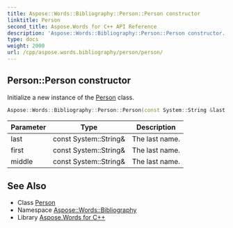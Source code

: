 ```yaml
---
title: Aspose::Words::Bibliography::Person::Person constructor
linktitle: Person
second_title: Aspose.Words for C++ API Reference
description: 'Aspose::Words::Bibliography::Person::Person constructor. Initialize a new instance of the Person class in C++.'
type: docs
weight: 2000
url: /cpp/aspose.words.bibliography/person/person/
---
```

## Person::Person constructor


Initialize a new instance of the [Person](../) class.

```cpp
Aspose::Words::Bibliography::Person::Person(const System::String &last, const System::String &first, const System::String &middle)
```


| Parameter | Type | Description |
| --- | --- | --- |
| last | const System::String\& | The last name. |
| first | const System::String\& | The last name. |
| middle | const System::String\& | The last name. |

## See Also

* Class [Person](../)
* Namespace [Aspose::Words::Bibliography](../../)
* Library [Aspose.Words for C++](../../../)

